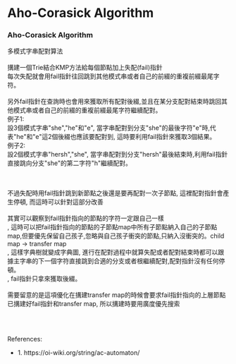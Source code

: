 # Aho-Corasick Algorithm

 <h3>Aho-Corasick Algorithm </h3>
 
 <p>
多模式字串配對算法
<br><br>
搆建一個Trie結合KMP方法給每個節點加上失配(fail)指針
<br>每次失配就會用fail指針往回跳到其他模式串或者自己的前綴的重複前綴最尾字符。
<br><br>另外fail指針在查詢時也會用來獲取所有配對後綴,並且在某分支配對結束時跳回其他模式串或者自己的前綴的重複前綴最尾字符繼續配對。
<br>例子1:
<br>設3個模式字串"she","he"和"e", 當字串配對到分支"she"的最後字符"e"時,代表"he"和"e"這2個後綴也應該要配對到, 這時要利用fail指針來獲取3個結果。
<br>例子2:
<br>設2個模式字串"hersh","she", 當字串配對到分支"hersh"最後結束時,利用fail指針直接跳向分支"she"的第二字符"h"繼續配對。

<br><br>
不過失配時用fail指針跳到新節點之後還是要再配對一次子節點, 這裡配對指針會產生停頓, 而這時可以針對這部分改善
<br><br>其實可以觀察到fail指針指向的節點的字符一定跟自己一樣
<br>, 這時可以把fail指針指向的節點的子節點map中所有子節點納入自己的子節點map,但要優先保留自己孩子,忽略與自己孩子衝突的節點,只納入沒衝突的。child map -> transfer map
<br>, 這樣字典樹就變成字典圖, 進行在配對過程中就算失配或者配對結束時都可以跟據主字串的下一個字符直接跳到合適的分支或者根繼續配對,配對指針沒有任何停頓。
<br>, fail指針只拿來獲取後綴。
<br><br>需要留意的是這項優化在搆建transfer map的時候會要求fail指針指向的上層節點已搆建好fail指針和transfer map, 所以搆建時要用廣度優先搜索


<br><br>
<div>References:</div>
<ul>
<li>1. https://oi-wiki.org/string/ac-automaton/</li>
</ul>
</p>
